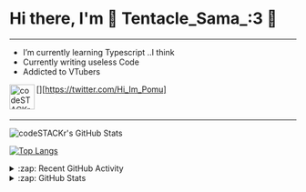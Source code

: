 # Hi there, I'm 🐙 Tentacle_Sama_:3 🐙
---
- I’m currently learning Typescript ..I think
- Currently writing useless Code
- Addicted to VTubers

[<img align="left" alt="codeSTACKr | Twitter" width="44px" src="https://cdn.jsdelivr.net/npm/simple-icons@v3/icons/twitter.svg" />][https://twitter.com/Hi_Im_Pomu]


<br />


---
 <img align="left" alt="codeSTACKr's GitHub Stats" src="https://github-readme-stats.codestackr.vercel.app/api?username=TentacleSama4254&show_icons=true&hide_border=true" />
 
<br />

[![Top Langs](https://github-readme-stats.vercel.app/api/top-langs/?username=TentacleSama4254&layout=compact)](https://github.com/anuraghazra/github-readme-stats)

<details>
  <summary>:zap: Recent GitHub Activity</summary>
  
<!--START_SECTION:activity-->

<!--END_SECTION:activity-->

</details>

<details>
  <summary>:zap: GitHub Stats</summary>

 

